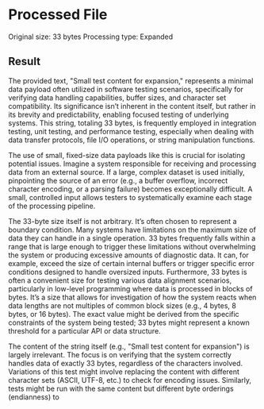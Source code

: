 # Processed File

Original size: 33 bytes
Processing type: Expanded

## Result

The provided text, "Small test content for expansion," represents a minimal data payload often utilized in software testing scenarios, specifically for verifying data handling capabilities, buffer sizes, and character set compatibility. Its significance isn’t inherent in the content itself, but rather in its brevity and predictability, enabling focused testing of underlying systems. This string, totaling 33 bytes, is frequently employed in integration testing, unit testing, and performance testing, especially when dealing with data transfer protocols, file I/O operations, or string manipulation functions.

The use of small, fixed-size data payloads like this is crucial for isolating potential issues. Imagine a system responsible for receiving and processing data from an external source. If a large, complex dataset is used initially, pinpointing the source of an error (e.g., a buffer overflow, incorrect character encoding, or a parsing failure) becomes exceptionally difficult. A small, controlled input allows testers to systematically examine each stage of the processing pipeline.

The 33-byte size itself is not arbitrary. It’s often chosen to represent a boundary condition. Many systems have limitations on the maximum size of data they can handle in a single operation. 33 bytes frequently falls within a range that is large enough to trigger these limitations without overwhelming the system or producing excessive amounts of diagnostic data. It can, for example, exceed the size of certain internal buffers or trigger specific error conditions designed to handle oversized inputs.  Furthermore, 33 bytes is often a convenient size for testing various data alignment scenarios, particularly in low-level programming where data is processed in blocks of bytes.  It’s a size that allows for investigation of how the system reacts when data lengths are not multiples of common block sizes (e.g., 4 bytes, 8 bytes, or 16 bytes).  The exact value might be derived from the specific constraints of the system being tested; 33 bytes might represent a known threshold for a particular API or data structure.

The content of the string itself (e.g., "Small test content for expansion") is largely irrelevant. The focus is on verifying that the system correctly handles data of exactly 33 bytes, regardless of the characters involved.  Variations of this test might involve replacing the content with different character sets (ASCII, UTF-8, etc.) to check for encoding issues. Similarly, tests might be run with the same content but different byte orderings (endianness) to